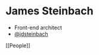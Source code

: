 # James Steinbach

- Front-end architect
- [@jdsteinbach](https://twitter.com/jdsteinbach)

[[People]]

